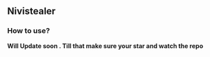## Nivistealer

### How to use?

<p>
      <b>Will Update soon .  Till that make sure your star and watch the repo<b>   
  </p>
